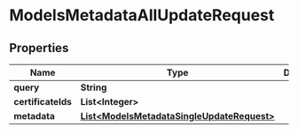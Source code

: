 

# ModelsMetadataAllUpdateRequest


## Properties

| Name | Type | Description | Notes |
|------------ | ------------- | ------------- | -------------|
|**query** | **String** |  |  [optional] |
|**certificateIds** | **List&lt;Integer&gt;** |  |  [optional] |
|**metadata** | [**List&lt;ModelsMetadataSingleUpdateRequest&gt;**](ModelsMetadataSingleUpdateRequest.md) |  |  |



